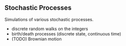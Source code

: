 ## Stochastic Processes
Simulations of various stochastic processes.

* discrete random walks on the integers
* birth/death processes (discrete state, continuous time)
* (TODO) Brownian motion
